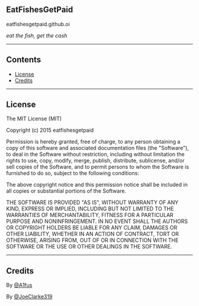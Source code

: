 ## EatFishesGetPaid
eatfishesgetpaid.github.oi

*eat the fish, get the cash*

---

## Contents
* [License](https://github.com/eatfishesgetpaid/eatfishesgetpaid.github.io/edit/master/README.md#License)
* [Credits](https://github.com/eatfishesgetpaid/eatfishesgetpaid.github.io/edit/master/README.md#Credits)

---

## License
The MIT License (MIT)

Copyright (c) 2015 eatfishesgetpaid

Permission is hereby granted, free of charge, to any person obtaining a copy
of this software and associated documentation files (the "Software"), to deal
in the Software without restriction, including without limitation the rights
to use, copy, modify, merge, publish, distribute, sublicense, and/or sell
copies of the Software, and to permit persons to whom the Software is
furnished to do so, subject to the following conditions:

The above copyright notice and this permission notice shall be included in all
copies or substantial portions of the Software.

THE SOFTWARE IS PROVIDED "AS IS", WITHOUT WARRANTY OF ANY KIND, EXPRESS OR
IMPLIED, INCLUDING BUT NOT LIMITED TO THE WARRANTIES OF MERCHANTABILITY,
FITNESS FOR A PARTICULAR PURPOSE AND NONINFRINGEMENT. IN NO EVENT SHALL THE
AUTHORS OR COPYRIGHT HOLDERS BE LIABLE FOR ANY CLAIM, DAMAGES OR OTHER
LIABILITY, WHETHER IN AN ACTION OF CONTRACT, TORT OR OTHERWISE, ARISING FROM,
OUT OF OR IN CONNECTION WITH THE SOFTWARE OR THE USE OR OTHER DEALINGS IN THE
SOFTWARE.

---

## Credits
By [@A1fus](twitter.com/a1fus)

By [@JoeClarke319](twitter.com/joeclarke319)
